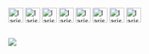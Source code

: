 <!-- <div align="center">  
  <img width="49%" height="195px" src="https://github-readme-stats.vercel.app/api?username=lroberta569&show_icons=true&count_private=true&hide_border=true&title_color=87CEEB&icon_color=87CEEB&text_color=c9d1d9&bg_color=0d1117" alt="Larissa Roberta github stats" /> 
  <img width="41%" height="195px" src="https://github-readme-stats.vercel.app/api/top-langs/?username=lroberta569&layout=compact&hide_border=true&title_color=87CEEB&text_color=87CEEB&bg_color=0d1117" />
</div> -->


<div style="display: inline_block"><br>
  <img aligh="center" alt="larissa-java" height="30" widgh="40" src="https://img.shields.io/badge/Java-ED8B00?style=for-the-badge&logo=java&logoColor=white">
   <img aligh="center" alt="larissa-spring" height="30" widgh="40" src="https://img.shields.io/badge/Spring-6DB33F?style=for-the-badge&logo=spring&logoColor=white">
  <img aligh="center" alt="larissa-html" height="30" widgh="40" src="https://img.shields.io/badge/HTML5-E34F26?style=for-the-badge&logo=html5&logoColor=white">
  <img aligh="center" alt="larissa-css" height="30" widgh="40" src="https://img.shields.io/badge/CSS3-1572B6?style=for-the-badge&logo=css3&logoColor=white">
  <img aligh="center" alt="larissa-postgresql" height="30" widgh="40" src="https://img.shields.io/badge/PostgreSQL-316192?style=for-the-badge&logo=postgresql&logoColor=white">
  <img aligh="center" alt="larissa-eclipse" height="30" widgh="40" src="https://img.shields.io/badge/Eclipse-2C2255?style=for-the-badge&logo=eclipse&logoColor=white">
  <img aligh="center" alt="larissa-intellij" height="30" widgh="40" src="https://img.shields.io/badge/IntelliJ_IDEA-000000.svg?style=for-the-badge&logo=intellij-idea&logoColor=white">
   <img aligh="center" alt="larissa-vscode" height="30" widgh="40" src="https://img.shields.io/badge/Visual_Studio_Code-0078D4?style=for-the-badge&logo=visual%20studio%20code&logoColor=white">
 
  ##
  <div> 
  <a href="https://www.linkedin.com/in/larissa-roberta569/" target="_blank"><img src="https://img.shields.io/badge/-LinkedIn-%230077B5?style=for-the-badge&logo=linkedin&logoColor=white" target="_blank"></a>
   
</div>



